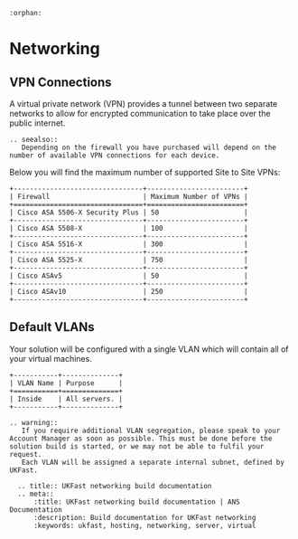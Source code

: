 ```eval_rst
:orphan:
```

# Networking

## VPN Connections

A virtual private network (VPN) provides a tunnel between two separate networks to allow for encrypted communication to take place over the public internet.

```eval_rst
.. seealso::
   Depending on the firewall you have purchased will depend on the number of available VPN connections for each device.
```

Below you will find the maximum number of supported Site to Site VPNs:

```eval_rst
+--------------------------------+------------------------+
| Firewall                       | Maximum Number of VPNs |
+================================+========================+
| Cisco ASA 5506-X Security Plus | 50                     |
+--------------------------------+------------------------+
| Cisco ASA 5508-X               | 100                    |
+--------------------------------+------------------------+
| Cisco ASA 5516-X               | 300                    |
+--------------------------------+------------------------+
| Cisco ASA 5525-X               | 750                    |
+--------------------------------+------------------------+
| Cisco ASAv5                    | 50                     |
+--------------------------------+------------------------+
| Cisco ASAv10                   | 250                    |
+--------------------------------+------------------------+
```

## Default VLANs

Your solution will be configured with a single VLAN which will contain all of your virtual machines.

```eval_rst
+-----------+--------------+
| VLAN Name | Purpose      |
+===========+==============+
| Inside    | All servers. |
+-----------+--------------+
```

```eval_rst
.. warning::
   If you require additional VLAN segregation, please speak to your Account Manager as soon as possible. This must be done before the solution build is started, or we may not be able to fulfil your request.
   Each VLAN will be assigned a separate internal subnet, defined by UKFast.
```

```eval_rst
  .. title:: UKFast networking build documentation
  .. meta::
      :title: UKFast networking build documentation | ANS Documentation
      :description: Build documentation for UKFast networking
      :keywords: ukfast, hosting, networking, server, virtual
```
